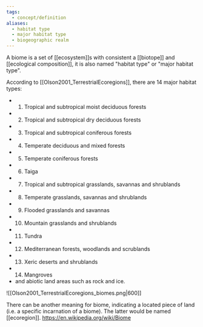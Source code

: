 ```yaml
---
tags:
  - concept/definition
aliases:
  - habitat type
  - major habitat type
  - biogeographic realm
---
```

A biome is a set of [[ecosystem]]s with consistent a [[biotope]] and [[ecological composition]], it is also named "habitat type" or "major habitat type".

According to [[Olson2001_TerrestrialEcoregions]], there are 14 major habitat types:
- 01. Tropical and subtropical moist deciduous forests
- 02. Tropical and subtropical dry deciduous forests
- 03. Tropical and subtropical coniferous forests
- 04. Temperate deciduous and mixed forests
- 05. Temperate coniferous forests
- 06. Taiga
- 07. Tropical and subtropical grasslands, savannas and shrublands
- 08. Temperate grasslands, savannas and shrublands
- 09. Flooded grasslands and savannas
- 10. Mountain grasslands and shrublands
- 11. Tundra
- 12. Mediterranean forests, woodlands and scrublands
- 13. Xeric deserts and shrublands
- 14. Mangroves
- and abiotic land areas such as rock and ice.

![[Olson2001_TerrestrialEcoregions_biomes.png|600]]

There can be another meaning for biome, indicating a located piece of land (i.e. a specific incarnation of a biome). The latter would be named [[ecoregion]].
https://en.wikipedia.org/wiki/Biome
